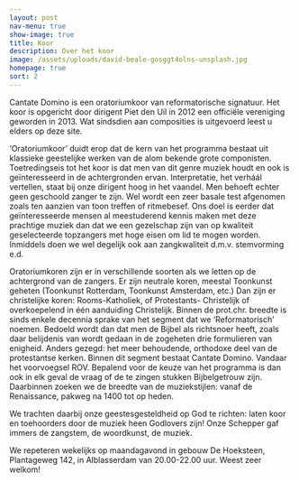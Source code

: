 ```yaml
---
layout: post
nav-menu: true
show-image: true
title: Koor
description: Over het koor
image: /assets/uploads/david-beale-gosggt4olns-unsplash.jpg
homepage: true
sort: 2
---
```

Cantate Domino is een oratoriumkoor van reformatorische signatuur. Het koor is opgericht door dirigent Piet den Uil in 2012 een officiële vereniging geworden in 2013. Wat sindsdien aan composities is uitgevoerd leest u elders op deze site.

‘Oratoriumkoor’ duidt erop dat de kern van het programma bestaat uit klassieke geestelijke werken van de alom bekende grote componisten. Toetredingseis tot het koor is dat men van dit genre muziek houdt en ook is geïnteresseerd in de achtergronden ervan. Interpretatie, het verháál vertellen, staat bij onze dirigent hoog in het vaandel. Men behoeft echter geen geschoold zanger te zijn. Wel wordt een zeer basale test afgenomen zoals ten aanzien van toon treffen of ritmebesef. Ons doel is eerder dat geïnteresseerde mensen al meestuderend kennis maken met deze prachtige muziek dan dat we een gezelschap zijn van op kwaliteit geselecteerde topzangers met hoge eisen om lid te mogen worden. Inmiddels doen we wel degelijk ook aan zangkwaliteit d.m.v. stemvorming e.d.

Oratoriumkoren zijn er in verschillende soorten als we letten op de achtergrond van de zangers.
Er zijn neutrale koren, meestal Toonkunst geheten (Toonkunst Rotterdam, Toonkunst Amsterdam, etc.) Dan zijn er christelijke koren: Rooms-Katholiek, of Protestants- Christelijk of overkoepelend in één aanduiding Christelijk.
Binnen de prot.chr. breedte is sinds enkele decennia sprake van het segment dat we ‘Reformatorisch’ noemen. Bedoeld wordt dan dat men de Bijbel als richtsnoer heeft, zoals daar belijdenis van wordt gedaan in de zogeheten drie formulieren van enigheid. Anders gezegd: het meer behoudende, orthodoxe deel van de protestantse kerken. Binnen dit segment bestaat Cantate Domino. Vandaar het voorvoegsel ROV. Bepalend voor de keuze van het programma is dan ook in elk geval de vraag of de te zingen stukken Bijbelgetrouw zijn. Daarbinnen zoeken we de breedte van de muziekstijlen: vanaf de Renaissance, pakweg na 1400 tot op heden.

We trachten daarbij onze geestesgesteldheid op God te richten: laten koor en toehoorders door de muziek heen Godlovers zijn! Onze Schepper gaf immers de zangstem, de woordkunst, de muziek.

We repeteren wekelijks op maandagavond in gebouw De Hoeksteen, Plantageweg 142, in Alblasserdam van 20.00-22.00 uur. Weest zeer welkom!